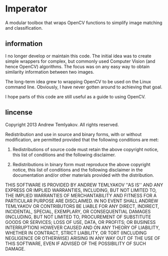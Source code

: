 # Imperator

A modular toolbox that wraps OpenCV functions to simplify image matching and
classification.

## information

I no longer develop or maintain this code. The initial idea was to create
simple wrappers for complex, but commonly used Computer Vision (and hence
OpenCV) algorithms. The focus was on any easy way to obtain similarity
information between two images.

The long-term idea grew to wrapping OpenCV to be used on the Linux command
line. Obviously, I have never gotten around to achieving that goal.

I hope parts of this code are still useful as a guide to using OpenCV.

## lincense

Copyright 2013 Andrew Temlyakov. All rights reserved.

Redistribution and use in source and binary forms, with or without
modification, are
permitted provided that the following conditions are met:

1. Redistributions of source code must retain the above copyright notice,
this list of
conditions and the following disclaimer.

2. Redistributions in binary form must reproduce the above
copyright notice, this list
of conditions and the following disclaimer in the
documentation and/or other materials
provided with the distribution.

THIS SOFTWARE IS PROVIDED BY ANDREW TEMLYAKOV ''AS IS''
AND ANY EXPRESS OR IMPLIED
WARRANTIES, INCLUDING, BUT NOT LIMITED TO, THE IMPLIED
WARRANTIES OF MERCHANTABILITY AND
FITNESS FOR A PARTICULAR PURPOSE ARE DISCLAIMED. IN NO
EVENT SHALL ANDREW TEMLYAKOV OR
CONTRIBUTORS BE LIABLE FOR ANY DIRECT, INDIRECT,
INCIDENTAL, SPECIAL, EXEMPLARY, OR
CONSEQUENTIAL DAMAGES (INCLUDING, BUT NOT LIMITED TO,
PROCUREMENT OF SUBSTITUTE GOODS OR
SERVICES; LOSS OF USE, DATA, OR PROFITS; OR BUSINESS
INTERRUPTION) HOWEVER CAUSED AND ON
ANY THEORY OF LIABILITY, WHETHER IN CONTRACT, STRICT
LIABILITY, OR TORT (INCLUDING
NEGLIGENCE OR OTHERWISE) ARISING IN ANY WAY OUT OF THE
USE OF THIS SOFTWARE, EVEN IF
ADVISED OF THE POSSIBILITY OF SUCH DAMAGE. 
